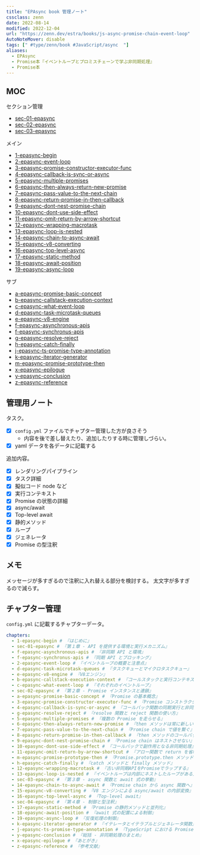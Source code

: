 ```yaml
---
title: "EPAsync book 管理ノート"
cssclass: zenn
date: 2022-08-14
modified: 2022-12-04
url: "https://zenn.dev/estra/books/js-async-promise-chain-event-loop"
AutoNoteMover: disable
tags: [" #type/zenn/book #JavaScript/async  "]
aliases:
  - EPAsync
  - Promise本『イベントループとプロミスチェーンで学ぶ非同期処理』
  - Promise本
---
```


## MOC

セクション管理
- [sec-01-epasync](sec-01-epasync)
- [sec-02-epasync](sec-02-epasync)
- [sec-03-epasync](sec-03-epasync)

メイン
- [1-epasync-begin](1-epasync-begin)
- [2-epasync-event-loop](2-epasync-event-loop)
- [3-epasync-promise-constructor-executor-func](3-epasync-promise-constructor-executor-func)
- [4-epasync-callback-is-sync-or-async](4-epasync-callback-is-sync-or-async)
- [5-epasync-multiple-promises](5-epasync-multiple-promises)
- [6-epasync-then-always-return-new-promise](6-epasync-then-always-return-new-promise)
- [7-epasync-pass-value-to-the-next-chain](7-epasync-pass-value-to-the-next-chain)
- [8-epasync-return-promise-in-then-callback](8-epasync-return-promise-in-then-callback)
- [9-epasync-dont-nest-promise-chain](9-epasync-dont-nest-promise-chain)
- [10-epasync-dont-use-side-effect](10-epasync-dont-use-side-effect)
- [11-epasync-omit-return-by-arrow-shortcut](11-epasync-omit-return-by-arrow-shortcut)
- [12-epasync-wrapping-macrotask](12-epasync-wrapping-macrotask)
- [13-epasync-loop-is-nested](13-epasync-loop-is-nested)
- [14-epasync-chain-to-async-await](14-epasync-chain-to-async-await)
- [15-epasync-v8-converting](15-epasync-v8-converting)
- [16-epasync-top-level-async](16-epasync-top-level-async)
- [17-epasync-static-method](17-epasync-static-method)
- [18-epasync-await-position](18-epasync-await-position)
- [19-epasync-async-loop](19-epasync-async-loop)

サブ
- [a-epasync-promise-basic-concept](a-epasync-promise-basic-concept)
- [b-epasync-callstack-execution-context](b-epasync-callstack-execution-context)
- [c-epasync-what-event-loop](c-epasync-what-event-loop)
- [d-epasync-task-microtask-queues](d-epasync-task-microtask-queues)
- [e-epasync-v8-engine](e-epasync-v8-engine)
- [f-epasync-asynchronous-apis](f-epasync-asynchronous-apis)
- [f-epasync-synchronus-apis](f-epasync-synchronus-apis)
- [g-epasync-resolve-reject](g-epasync-resolve-reject)
- [h-epasync-catch-finally](h-epasync-catch-finally)
- [j-epasync-ts-promise-type-annotation](j-epasync-ts-promise-type-annotation)
- [k-epasync-iterator-generator](k-epasync-iterator-generator)
- [m-epasync-promise-prototype-then](m-epasync-promise-prototype-then)
- [x-epasync-epilogue](x-epasync-epilogue)
- [y-epasync-conclusion](y-epasync-conclusion)
- [z-epasync-reference](z-epasync-reference)

## 管理用ノート

タスク。
- [x] `config.yml` ファイルでチャプター管理した方が良さそう
  - 内容を後で差し替えたり、追加したりする時に管理しづらい。
- [x] yaml データを各データに記載する

追加内容。
- [x] レンダリングパイプライン
- [x] タスク詳細
- [x] 擬似コード node など
- [x] 実行コンテキスト
- [x] Promise の状態の詳細
- [x] async/await
- [x] Top-level await
- [x] 静的メソッド
- [x] ループ
- [x] ジェネレータ
- [x] Promise の型注釈

## メモ

メッセージが多すぎるので注釈に入れ替える部分を検討する。
太文字が多すぎるので減らす。

## チャプター管理

`config.yml` に記載するチャプターデータ。

```yaml
chapters:
  - 1-epasync-begin # 『はじめに』
  - sec-01-epasync # 『第１章 - API を提供する環境と実行メカニズム』
  - f-epasync-asynchronous-apis # 『非同期 API と環境』
  - f-epasync-synchronus-apis # 『同期 API とブロッキング』
  - 2-epasync-event-loop # 『イベントループの概要と注意点』
  - d-epasync-task-microtask-queues # 『タスクキューとマイクロタスクキュー』
  - e-epasync-v8-engine # 『V8エンジン』
  - b-epasync-callstack-execution-context # 『コールスタックと実行コンテキスト』
  - c-epasync-what-event-loop # 『それぞれのイベントループ』
  - sec-02-epasync # 『第２章 - Promise インスタンスと連鎖』
  - a-epasync-promise-basic-concept # 『Promise の基本概念』
  - 3-epasync-promise-constructor-executor-func # 『Promise コンストラクタ』と Executor 関数』
  - 4-epasync-callback-is-sync-or-async # 『コールバック関数の同期実行と非同期実行』
  - g-epasync-resolve-reject # 『resolve 関数と reject 関数の使い方』
  - 5-epasync-multiple-promises # 『複数の Promise を走らせる』
  - 6-epasync-then-always-return-new-promise # 『then メソッドは常に新しい 』Promise を返す』
  - 7-epasync-pass-value-to-the-next-chain # 『Promise chain で値を繋ぐ』
  - 8-epasync-return-promise-in-then-callback # 『then メソッドのコールバックで Promise インスタンスを返す』
  - 9-epasync-dont-nest-promise-chain # 『Promise chain はネストさせない』
  - 10-epasync-dont-use-side-effect # 『コールバックで副作用となる非同期処理』
  - 11-epasync-omit-return-by-arrow-shortcut # 『アロー関数で return を省略』する』
  - m-epasync-promise-prototype-then # 『Promise.prototype.then メソッドの仕様挙動』
  - h-epasync-catch-finally # 『catch メソッドと finally メソッド』
  - 12-epasync-wrapping-macrotask # 『古い非同期APIをPromiseでラップする』
  - 13-epasync-loop-is-nested # 『イベントループは内部にネストしたループがある』
  - sec-03-epasync # 『第３章 - async 関数と await 式の挙動』
  - 14-epasync-chain-to-async-await # 『Promise chain から async 関数へ』
  - 15-epasync-v8-converting # 『V8 エンジンによる async/await の内部変換』
  - 16-epasync-top-level-async # 『Top-level await』
  - sec-04-epasync # 『第４章 - 制御と型注釈』
  - 17-epasync-static-method # 『Promise の静的メソッドと並列化』
  - 18-epasync-await-position # 『await 式の配置による制御』
  - 19-epasync-async-loop # 『反復処理の制御』
  - k-epasync-iterator-generator # 『イテレータとイテラブルとジェネレータ関数』
  - j-epasync-ts-promise-type-annotation # 『TypeScript における Promise の型注釈』
  - y-epasync-conclusion # 『総括 - 非同期処理のまとめ』
  - x-epasync-epilogue # 『あとがき』
  - z-epasync-reference # 『参考文献』
```
